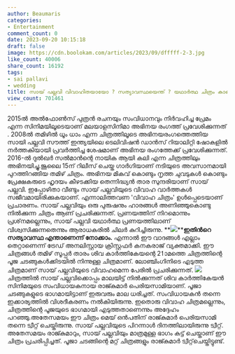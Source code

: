 ```yaml
---
author: Beaumaris
categories:
- Entertainment
comment_count: 0
date: 2023-09-20 10:15:18
draft: false
image: https://cdn.boolokam.com/articles/2023/09/dfffff-2-3.jpg
like_count: 40006
share_count: 16192
tags:
- sai pallavi
- wedding
title: സായ് പല്ലവി വിവാഹിതയായോ ? സത്യാവസ്ഥയെന്ത് ? യഥാർത്ഥ ചിത്രം കാണാം
view_count: 701461
---
```


2015ൽ അൽഫോൺസ് പുത്രൻ രചനയും സംവിധാനവും നിർവഹിച്ച പ്രേമം എന്ന സിനിമയിലൂടെയാണ് മലയാളസിനിമാ അഭിനയ രംഗത്ത് പ്രവേശിക്കുന്നത് . 2008ൽ തമിഴിൽ ധൂം ധാം എന്ന ചിത്രത്തിലൂടെ അഭിനയരംഗത്തെത്തിയ സായി പല്ലവി സൗത്ത്‌ ഇന്ത്യയിലെ ടെലിവിഷൻ ഡാൻസ്‌ റിയാലിറ്റി ഷോകളിൽ നർത്തകിയായി പ്രവർത്തിച്ച ശേഷമാണ് അഭിനയ രംഗത്തേക്ക് പ്രവേശിക്കുന്നത്. 2016-ൽ ദുൽഖർ സൽമാൻന്റെ നായിക ആയി കലി എന്ന ചിത്രത്തിലും അഭിനയിച്ചു.ജൂലൈ 15ന് റിലീസ് ചെയ്ത ഗാർഗിയാണ് നടിയുടെ അവസാനമായി പുറത്തിറങ്ങിയ തമിഴ് ചിത്രം. അഭിനയ മികവ് കൊണ്ടും നൃത്ത ചുവടുകൾ കൊണ്ടും പ്രേക്ഷകരുടെ ഹൃദയം കീഴടക്കിയ തെന്നിദ്ധ്യൻ താര സുന്ദരിയാണ് സായ് പല്ലവി. ഇപ്പോഴിതാ വീണ്ടും സായ് പല്ലവിയുടെ വിവാഹ വാർത്തകൾ സജീവമായിരിക്കുകയാണ്. എന്നാലിത്തവണ 'വിവാഹ ചിത്രം' ഉൾപ്പെടെയാണ് പ്രചാരണം. സായ്‌ പല്ലവിയും ഒരു പുരുഷനും ഹാരങ്ങൾ അണിഞ്ഞുകൊണ്ടു നിൽക്കുന്ന ചിത്രം ആണ് പ്രചരിക്കുന്നത്. പ്രണയത്തിന് നിറമൊന്നും പ്രശ്‌നമല്ലെന്നും, സായ് പല്ലവി യഥാര്‍ത്ഥ പ്രണയത്തിലാണ് വിശ്വസിക്കുന്നതെന്നും ആരാധകരിൽ ചിലർ കുറിച്ചിരുന്നു. **![](https://cdn.boolokam.com/articles/2023/09/dfffff-2-3.jpg)****ഇതിന്‍റെ സത്യാവസ്ഥ എന്താണെന്ന് നോക്കാം.** എന്നാല്‍ ഈ വാദങ്ങള്‍ എല്ലാം തെറ്റാണെന്ന് ട്രേഡ് അനലിസ്റ്റായ ക്രിസ്റ്റഫര്‍ കനകരാജ് വ്യക്തമാക്കി. ഈ ചിത്രങ്ങള്‍ തമിഴ് സൂപ്പര്‍ താരം ശിവ കാര്‍ത്തികേയന്റെ 21ാമത്തെ ചിത്രത്തിന്റെ പൂജ ചടങ്ങുകള്‍ക്കിടയില്‍ നിന്നുള്ള ചിത്രമാണ്. ലോഞ്ചിംഗിനിടെ എടുത്ത ചിത്രമാണ് സായ് പല്ലവിയുടെ വിവാഹമെന്ന പേരില്‍ പ്രചരിക്കുന്നത്. ![](https://cdn.boolokam.com/articles/2023/09/33t.jpg)ചിത്രത്തില്‍ സായ് പല്ലവിക്കൊപ്പം മാലയിട്ട് നില്‍ക്കുന്നത് ശിവ കാര്‍ത്തികേയന്‍ സിനിമയുടെ സംവിധായകനായ രാജ്കുമാര്‍ പെരിയസാമിയാണ്. പൂജാ ചടങ്ങുകളുടെ ഭാഗമായിട്ടാണ് ഇരുവരും മാല ധരിച്ചത്. സംവിധായകന്‍ തന്നെ ഇക്കാര്യത്തില്‍ വിശദീകരണം നല്‍കിയിരുന്നു. ഇതൊരു വിവാഹ ചിത്രമല്ലെന്നും, ചിത്രത്തിന്റെ പൂജയുടെ ഭാഗമായി എടുത്തതാണെന്നും അദ്ദേഹം പറഞ്ഞു.അതേസമയം ഈ ചിത്രം മെയ് ഒന്‍പതിന് രാജ്കുമാര്‍ പെരിയസാമി തന്നെ ട്വീറ്റ് ചെയ്തിരുന്നു. സായ് പല്ലവിയുടെ പിറന്നാള്‍ ദിനത്തിലായിരുന്നു ട്വീറ്റ്. അതേസമയം രാജ്കുമാറും, സായ് പല്ലവിയും മാത്രമുള്ള ഭാഗം കട്ട് ചെയ്താണ് ഈ ചിത്രം പ്രചരിപ്പിച്ചത്. പൂജാ ചടങ്ങിന്റെ മറ്റ് ചിത്രങ്ങളും രാജ്കുമാര്‍ ട്വീറ്റ്‌ചെയ്തിട്ടുണ്ട്.